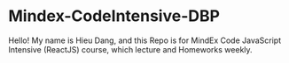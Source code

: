 # Mindex-CodeIntensive-DBP

Hello! My name is Hieu Dang, and this Repo is for MindEx Code JavaScript Intensive (ReactJS) course, which lecture and Homeworks weekly.
